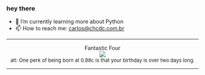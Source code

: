 ### hey there 

- :seedling: I’m currently learning more about Python
- :mailbox: How to reach me: carlos@chcdc.com.br


---


<!-- xkcd -->
<p align="center">Fantastic Four</br><img src=https://imgs.xkcd.com/comics/fantastic_four.png></br><font size =2>alt: One perk of being born at 0.88c is that your birthday is over two days long.</br></font></p></table></p> 


<!-- xkcd -->
---
